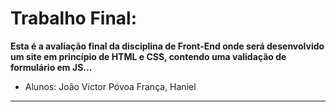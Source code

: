 # Trabalho Final:

**Esta é a avaliação final da disciplina de Front-End onde será desenvolvido um site em princípio de HTML e CSS, contendo uma validação de formulário em JS...**

- Alunos: João Victor Póvoa França, Haniel

---